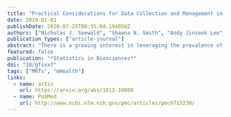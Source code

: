 ```yaml
---
title: "Practical Considerations for Data Collection and Management in Mobile Health Micro-Randomized Trials"
date: 2019-01-01
publishDate: 2020-07-25T00:35:04.194056Z
authors: ["Nicholas J. Seewald", "Shawna N. Smith", "Andy Jinseok Lee", "Predrag Klasnja", "Susan A. Murphy"]
publication_types: ["article-journal"]
abstract: "There is a growing interest in leveraging the prevalence of mobile technology to improve health by delivering momentary, contextualized interventions to individuals' smartphones. A just-in-time adaptive intervention (JITAI) adjusts to an individual's changing state and/or context to provide the right treatment, at the right time, in the right place. Micro-randomized trials (MRTs) allow for the collection of data which aid in the construction of an optimized JITAI by sequentially randomizing participants to different treatment options at each of many decision points throughout the study. Often, these data are collected passively using a mobile phone. To assess the causal effect of treatment on a near-term outcome, care must be taken when designing the data collection system to ensure it is of appropriately high quality. Here, we make several recommendations for collecting and managing data from an MRT. We provide advice on selecting which features to collect and when, choosing between ``agents'' to implement randomization, identifying sources of missing data, and overcoming other novel challenges. The recommendations are informed by our experience with HeartSteps, an MRT designed to test the effects of an intervention aimed at increasing physical activity in sedentary adults. We also provide a checklist which can be used in designing a data collection system so that scientists can focus more on their questions of interest, and less on cleaning data."
featured: false
publication: "*Statistics in Biosciences*"
doi: "10/gfsvx7"
tags: ["MRTs", "mHealth"]
links:
  - name: arXiv
    url: https://arxiv.org/abs/1812.10800
  - name: PubMed
    url: http://www.ncbi.nlm.nih.gov/pmc/articles/pmc6713230/
---
```

